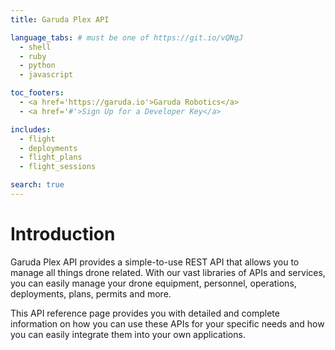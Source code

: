 ```yaml
---
title: Garuda Plex API

language_tabs: # must be one of https://git.io/vQNgJ
  - shell
  - ruby
  - python
  - javascript

toc_footers:
  - <a href='https://garuda.io'>Garuda Robotics</a>
  - <a href='#'>Sign Up for a Developer Key</a>

includes:
  - flight
  - deployments
  - flight_plans
  - flight_sessions

search: true
---
```


# Introduction

Garuda Plex API provides a simple-to-use REST API that allows you to manage all things drone related. With our vast libraries of APIs and services, you can easily manage your drone equipment, personnel, operations, deployments, plans, permits and more.

This API reference page provides you with detailed and complete information on how you can use these APIs for your specific needs and how you can easily integrate them into your own applications.

